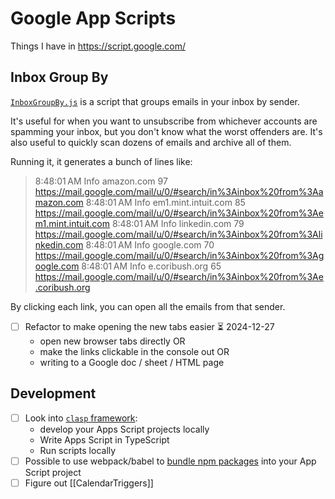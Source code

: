 # Google App Scripts

Things I have in https://script.google.com/

## Inbox Group By
[`InboxGroupBy.js`](InboxGroupBy.js) is a script that groups emails in your inbox by sender. 

It's useful for when you want to unsubscribe from whichever accounts are spamming your inbox, but you don't know what the worst offenders are. It's also useful to quickly scan dozens of emails and archive all of them.

Running it, it generates a bunch of lines like:

> 8:48:01 AM	Info	amazon.com 97 https://mail.google.com/mail/u/0/#search/in%3Ainbox%20from%3Aamazon.com
8:48:01 AM	Info	em1.mint.intuit.com 85 https://mail.google.com/mail/u/0/#search/in%3Ainbox%20from%3Aem1.mint.intuit.com
8:48:01 AM	Info	linkedin.com 79 https://mail.google.com/mail/u/0/#search/in%3Ainbox%20from%3Alinkedin.com
8:48:01 AM	Info	google.com 70 https://mail.google.com/mail/u/0/#search/in%3Ainbox%20from%3Agoogle.com
8:48:01 AM	Info	e.coribush.org 65 https://mail.google.com/mail/u/0/#search/in%3Ainbox%20from%3Ae.coribush.org

By clicking each link, you can open all the emails from that sender.

- [ ] Refactor to make opening the new tabs easier ⏳ 2024-12-27
	- open new browser tabs directly OR
	- make the links clickable in the console out OR
	- writing to a Google doc / sheet / HTML page
## Development
- [ ] Look into [`clasp` framework](https://www.npmjs.com/package/@google/clasp): 
	- develop your Apps Script projects locally
	- Write Apps Script in TypeScript
	- Run scripts locally
- [ ] Possible to use webpack/babel to [bundle npm packages](https://web.archive.org/web/20240124093236/https://blog.gsmart.in/es6-and-npm-modules-in-google-apps-script/) into your App Script project
- [ ] Figure out [[CalendarTriggers]]
